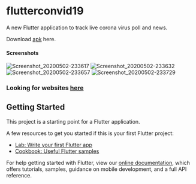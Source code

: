 # flutterconvid19

A new Flutter application to track live corona virus poll and news.

Download [apk](https://drive.google.com/open?id=1p3yQ3LhhPqx2NL7PndfeiS-I4eo-RQm2) here.

#### Screenshots 

![Screenshot_20200502-233617](https://user-images.githubusercontent.com/37204706/80872272-8c1bb880-8cce-11ea-98aa-87ae53548372.jpg)
![Screenshot_20200502-233632](https://user-images.githubusercontent.com/37204706/80872273-8c1bb880-8cce-11ea-8b53-104d338f3787.jpg)
![Screenshot_20200502-233657](https://user-images.githubusercontent.com/37204706/80872274-8cb44f00-8cce-11ea-9a4d-f64b96506c68.jpg)
![Screenshot_20200502-233729](https://user-images.githubusercontent.com/37204706/80872275-8d4ce580-8cce-11ea-9dd1-92caa99639f5.jpg)

### Looking for websites [here](https://github.com/kushankurxd/Kovid-19)


## Getting Started

This project is a starting point for a Flutter application.

A few resources to get you started if this is your first Flutter project:

- [Lab: Write your first Flutter app](https://flutter.dev/docs/get-started/codelab)
- [Cookbook: Useful Flutter samples](https://flutter.dev/docs/cookbook)

For help getting started with Flutter, view our
[online documentation](https://flutter.dev/docs), which offers tutorials,
samples, guidance on mobile development, and a full API reference.
